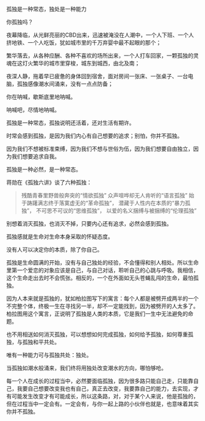孤独是一种常态，独处是一种能力

你孤独吗？

夜幕降临，从光鲜亮丽的CBD出来，迅速被淹没在人潮中，一个人下班、一个人挤地铁、一个人吃饭，犹如城市里的千万弃婴中最不起眼的那个；

繁华落去，从各种应酬、各种不喜欢的场所出来，一个人打车回家，一颗孤独的灵魂在这灯火繁华的城市里穿梭，城东到城西，由北及南；

夜深人静，拖着早已疲惫的身体回到宿舍，面对房间一张床、一张桌子、一台电脑，孤独感像潮水间涌来，没有一点点防备；

你在呐喊，歇斯底里地呐喊。

呐喊吧，尽情地呐喊。

孤独是一种常态，孤独说明还活着，还对生活有期许。

时常会感到孤独，是因为我们内心有自己想要的追求；别怕，你并不孤独。

因为我们不想被标准束缚，因为我们不想与世俗为伍，因为我们想要自由独立，因为我们想要追求自我。

孤独是一种必然，是一种常态。


蒋勋在《孤独六讲》谈了六种孤独：

>残酷青春里野兽般奔突的“情欲孤独”
众声喧哗却无人肯听的“语言孤独”
始于踌躇满志终于落寞虚无的“革命孤独”，
潜藏于人性内在本质的“暴力孤独”，
不可思不可议的“思维孤独”，
以爱的名义捆缚与被捆缚的“伦理孤独”

别想着消灭孤独，也消灭不掉，只要内心还有追求，必然会感到孤独。

孤独感就是生命对生命本身采取的怀疑态度。

没有人可以决定你的本质，除了你自己。

孤独是生命圆满的开始，没有与自己独处的经验，不会懂得和别人相处。所以生命里第一个爱恋的对象应该是自己，与自己对话，聆听自己的心跳与呼吸。我相信，这个生命走出去时不会慌张。相反的，一个在外面如无头苍蝇乱闯的生命，最怕孤独。

因为人本来就是孤独的，犹如柏拉图写下的寓言：每个人都是被劈开成两半的一个不完整个体，终极一生在寻找另一半，却不一定能找到，因为被劈开的人太多了。柏拉图用这个寓言，正说明了孤独是人类的本质，它是我们一生中无法避免的命题。


也不用相送如何消灭孤独，可以想想如何完成孤独，如何给予孤独，如何尊重孤独，与孤独和平共处。


唯有一种能力可与孤独共处：独处。

当孤独如潮水般涌来，我们终将用独处改变潮水的方向，哪怕够呛。




每一个人在成长的过程当中，必然要面临孤独，因为很多路只能自己走，只能靠自己，我要自己想要改变我也有自己，真正去改变，我要靠自己的能力，去实现，才有可能发生改变才有可能成长，所以这条路，对，对于某个人来说，他是孤独的，但在过程当中一定会有。一定会有，与你一起上路的小伙伴也就是，也意味着其实你并不孤独。
